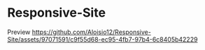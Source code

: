 # Responsive-Site
Preview
https://github.com/Aloisio12/Responsive-Site/assets/97071591/c9f55d68-ec95-4fb7-97b4-6c8405b42229

